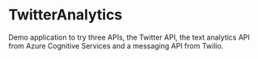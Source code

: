 # TwitterAnalytics
Demo application to try three APIs, the Twitter API, the text analytics API from Azure Cognitive Services and a messaging API from Twilio.
